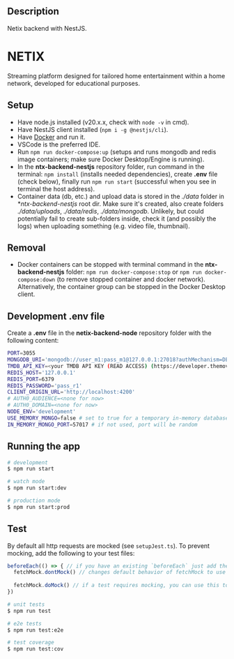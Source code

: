 ## Description

Netix backend with NestJS.

# NETIX
Streaming platform designed for tailored home entertainment within a home network, developed for educational purposes.

## Setup
* Have node.js installed (v20.x.x, check with `node -v` in cmd).
* Have NestJS client installed (`npm i -g @nestjs/cli`).
* Have [Docker](https://www.docker.com/products/docker-desktop/) and run it.
* VSCode is the preferred IDE.
* Run `npm run docker-compose:up` (setups and runs mongodb and redis image containers; make sure Docker Desktop/Engine is running).
* In the **ntx-backend-nestjs** repository folder, run command in the terminal: `npm install` (installs needed dependencies), create **.env** file (check below), finally run `npm run start` (successful when you see in terminal the host address).
* Container data (db, etc.) and upload data is stored in the *./data* folder in **ntx-backend-nestjs* root dir. Make sure it's created, also create folders *./data/uploads*, *./data/redis*, *./data/mongodb*. Unlikely, but could potentially fail to create sub-folders inside, check it (and possibly the logs) when uploading something (e.g. video file, thumbnail).

## Removal
* Docker containers can be stopped with terminal command in the **ntx-backend-nestjs** folder: `npm run docker-compose:stop` or `npm run docker-compose:down` (to remove stopped container and docker network). Alternatively, the container group can be stopped in the Docker Desktop client.

## Development .env file
Create a **.env** file in the **netix-backend-node** repository folder with the following content:
```bash
PORT=3055
MONGODB_URI='mongodb://user_m1:pass_m1@127.0.0.1:27018?authMechanism=DEFAULT'
TMDB_API_KEY=<your TMDB API KEY (READ ACCESS) (https://developer.themoviedb.org/reference/intro/getting-started)>
REDIS_HOST='127.0.0.1'
REDIS_PORT=6379
REDIS_PASSWORD='pass_r1'
CLIENT_ORIGIN_URL='http://localhost:4200'
# AUTH0_AUDIENCE=<none for now>
# AUTH0_DOMAIN=<none for now>
NODE_ENV='development'
USE_MEMORY_MONGO=false # set to true for a temporary in-memory database (will log to console the connection string)
IN_MEMORY_MONGO_PORT=57017 # if not used, port will be random
```


## Running the app

```bash
# development
$ npm run start

# watch mode
$ npm run start:dev

# production mode
$ npm run start:prod
```

## Test

By default all http requests are mocked (see `setupJest.ts`).
To prevent mocking, add the following to your test files:
```ts
beforeEach(() => { // if you have an existing `beforeEach` just add the following line to it
  fetchMock.dontMock() // changes default behavior of fetchMock to use the real 'fetch' implementation and not mock responses
  
  fetchMock.doMock() // if a test requires mocking, you can use this to enable mocking for that test (could be in a `beforeEach` or `it` block, etc.)
})
```

```bash
# unit tests
$ npm run test

# e2e tests
$ npm run test:e2e

# test coverage
$ npm run test:cov
```

